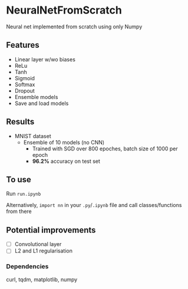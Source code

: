 # NeuralNetFromScratch
 Neural net implemented from scratch using only Numpy

## Features
 - Linear layer w/wo biases
 - ReLu
 - Tanh
 - Sigmoid
 - Softmax
 - Dropout
 - Ensemble models
 - Save and load models

## Results
 - MNIST dataset
    - Ensemble of 10 models (no CNN)
        - Trained with SGD over 800 epoches, batch size of 1000 per epoch
        - **96.2%** accuracy on test set

## To use
Run `run.ipynb`

Alternatively, `import nn` in your `.py`/`.ipynb` file and call classes/functions from there

## Potential improvements
 - [ ] Convolutional layer 
 - [ ] L2 and L1 regularisation

### Dependencies
curl, tqdm, matplotlib, numpy
